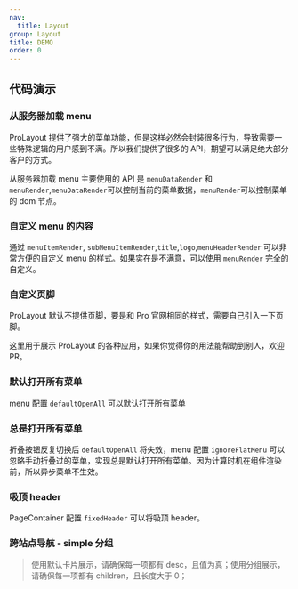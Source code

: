 ```yaml
---
nav:
  title: Layout
group: Layout
title: DEMO
order: 0
---
```


## 代码演示

<code src="../../../demos/layout/base.tsx"  iframe="650" title="基础使用"></code>

<code src="../../../demos/layout/help.tsx"   iframe="650" title="高级帮助"></code>

<code src="../../../demos/layout/draggableHelp.tsx"  debug iframe="650" title="支持拖动的高级帮助"></code>

<code src="../../../demos/layout/proHelpModal.tsx"   iframe="650" title="浮层高级帮助"></code>

<code src="../../../demos/layout/async-load-help.tsx"   iframe="650" title="远程加载帮助"></code>

<code src="../../../demos/layout/theme.tsx" iframe="650" title="通过 token 修改样式"></code>

<code src="../../../demos/layout/debug-demo.tsx"  debug background="var(--main-bg-color)" iframe="550" title="黑色主紧凑主题"></code>

<code src="../../../demos/layout/dark.tsx" iframe="650" title="黑色主题"></code>

<code src="../../../demos/layout/siderMode.tsx" iframe="650" title="侧栏导航 中后台产品默认推荐"></code>

<code src="../../../demos/layout/mixMode.tsx" iframe="650" title="混合导航"></code>

<code src="../../../demos/layout/topMode.tsx" iframe="650" title="顶部导航"></code>

<code src="../../../demos/layout/designSiderMenu.tsx" iframe="650" title="侧栏导航宽度256px"></code>

<code src="../../../demos/layout/footer-global-tools.tsx" iframe="650" title="页脚工具栏和全局公告"></code>

<code src="../../../demos/layout/collapsedShowTitle.tsx" iframe="650" title=" 收起时展示 title"></code>

<code src="../../../demos/layout/menu-group.tsx" iframe="650" title="不分组菜单样式"></code>

<code src="../../../demos/layout/classicMode.tsx" iframe="650" title="经典导航样式"></code>

<code src="../../../demos/layout/background-context.tsx" iframe="650" title="通过调整页面背景内容调整整体氛围"></code>

<code src="../../../demos/layout/designMenuCss.tsx" iframe="650" title="定制菜单样式"></code>

<code src="../../../demos/layout/pageSimplify.tsx" iframe="650" title="通过设置页背景和卡片样式简化界面层次"></code>

<code src="../../../demos/layout/customSider.tsx" iframe="650" title="自定侧栏菜单下方区域"></code>

<code src="../../../demos/layout/siteMenu.tsx" iframe="650" title="菜单展开-站点地图"></code>

### 从服务器加载 menu

ProLayout 提供了强大的菜单功能，但是这样必然会封装很多行为，导致需要一些特殊逻辑的用户感到不满。所以我们提供了很多的 API，期望可以满足绝大部分客户的方式。

从服务器加载 menu 主要使用的 API 是 `menuDataRender` 和 `menuRender`,`menuDataRender`可以控制当前的菜单数据，`menuRender`可以控制菜单的 dom 节点。

<code src="../../../demos/layout/dynamicMenu.tsx" iframe="650"></code>


### 自定义 menu 的内容

通过 `menuItemRender`, `subMenuItemRender`,`title`,`logo`,`menuHeaderRender` 可以非常方便的自定义 menu 的样式。如果实在是不满意，可以使用 `menuRender` 完全的自定义。

<code src="../../../demos/layout/customizeMenu.tsx" iframe="650"></code>

### 自定义页脚

ProLayout 默认不提供页脚，要是和 Pro 官网相同的样式，需要自己引入一下页脚。

<code src="../../../demos/layout/footer.tsx" iframe="650"></code>

这里用于展示 ProLayout 的各种应用，如果你觉得你的用法能帮助到别人，欢迎 PR。

<code src="../../../demos/layout/searchMenu.tsx" title="搜索菜单" iframe="650"></code>

<code src="../../../demos/layout/MultipleMenuOnePath.tsx" title="多个路由对应一个菜单项" iframe="650"></code>

### 默认打开所有菜单

menu 配置 `defaultOpenAll` 可以默认打开所有菜单

<code src="../../../demos/layout/DefaultOpenAllMenu.tsx" iframe="650"></code>

### 总是打开所有菜单

折叠按钮反复切换后 `defaultOpenAll` 将失效，menu 配置 `ignoreFlatMenu` 可以忽略手动折叠过的菜单，实现总是默认打开所有菜单。因为计算时机在组件渲染前，所以异步菜单不生效。

<code src="../../../demos/layout/AlwaysDefaultOpenAllMenu.tsx" iframe="650"></code>

<code src="../../../demos/layout/IconFont.tsx" title="使用 IconFont" iframe="650"></code>

### 吸顶 header

PageContainer 配置 `fixedHeader` 可以将吸顶 header。

<code src="../../../demos/layout/ghost.tsx" title="ghost 模式" iframe="650"></code>

<code src="../../../demos/layout/Nested.tsx" title="嵌套布局" iframe="650"></code>

<code src="../../../demos/layout/customize-collapsed.tsx" title="自定义的 collapse" iframe="650"></code>

<code src="../../../demos/layout/top-breadcrumb.tsx" title="面包屑显示在顶部" iframe="650"></code>

<code src="../../../demos/layout/immersive-navigation.tsx" title="多级站点导航" iframe="650"></code>

<code src="../../../demos/layout/immersive-navigation-top.tsx" title="沉浸式导航" iframe="650"></code>

### 跨站点导航 - simple 分组

> 使用默认卡片展示，请确保每一项都有 desc，且值为真；使用分组展示，请确保每一项都有 children，且长度大于 0；

<code src="../../../demos/layout/appList-group.tsx" title="跨站点导航列表 分组模式" iframe="650"></code>

<code src="../../../demos/layout/error-boundaries.tsx" title="layout 自带了错误处理功能，防止白屏" iframe="650"></code>

<code src="../../../demos/layout/splitMenus.tsx" title="splitMenus" debug iframe="650"></code>
